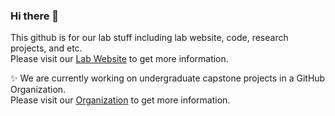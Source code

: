 ### Hi there 👋 

This github is for our lab stuff including lab website, code, research projects, and etc. <br/>
Please visit our <a href="https://knu-brainai.github.io/">Lab Website</a> to get more information.

✨ We are currently working on undergraduate capstone projects in a GitHub Organization.<br/>
Please visit our <a href="https://github.com/KNU-BrainAI-Capstone2021">Organization</a> to get more information.

<!--
**KNU-BrainAI/KNU-BrainAI** is a ✨ _special_ ✨ repository because its `README.md` (this file) appears on your GitHub profile.

Here are some ideas to get you started:

- 🔭 I’m currently working on ...
- 🌱 I’m currently learning ...
- 👯 I’m looking to collaborate on ...
- 🤔 I’m looking for help with ...
- 💬 Ask me about ...
- 📫 How to reach me: ...
- 😄 Pronouns: ...
- ⚡ Fun fact: ...
-->
